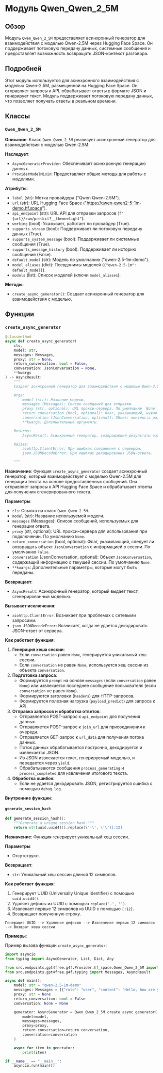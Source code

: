 # Модуль Qwen_Qwen_2_5M

## Обзор

Модуль `Qwen_Qwen_2_5M` предоставляет асинхронный генератор для взаимодействия с моделью Qwen-2.5M через Hugging Face Space. Он поддерживает потоковую передачу данных, системные сообщения и предоставляет возможность возвращать JSON-контекст разговора.

## Подробней

Этот модуль используется для асинхронного взаимодействия с моделью Qwen-2.5M, размещенной на Hugging Face Space. Он отправляет запросы к API, обрабатывает ответы в формате JSON и генерирует текст. Модуль поддерживает потоковую передачу данных, что позволяет получать ответы в реальном времени.

## Классы

### `Qwen_Qwen_2_5M`

**Описание**: Класс `Qwen_Qwen_2_5M` реализует асинхронный генератор для взаимодействия с моделью Qwen-2.5M.

**Наследует**:
- `AsyncGeneratorProvider`: Обеспечивает асинхронную генерацию данных.
- `ProviderModelMixin`: Предоставляет общие методы для работы с моделями.

**Атрибуты**:
- `label` (str): Метка провайдера ("Qwen Qwen-2.5M").
- `url` (str): URL Hugging Face Space ("https://qwen-qwen2-5-1m-demo.hf.space").
- `api_endpoint` (str): URL API для отправки запросов (`f"{url}/run/predict?__theme=light"`).
- `working` (bool): Указывает, работает ли провайдер (True).
- `supports_stream` (bool): Поддерживает ли потоковую передачу данных (True).
- `supports_system_message` (bool): Поддерживает ли системные сообщения (True).
- `supports_message_history` (bool): Поддерживает ли историю сообщений (False).
- `default_model` (str): Модель по умолчанию ("qwen-2.5-1m-demo").
- `model_aliases` (dict): Псевдонимы моделей (`{"qwen-2.5-1m": default_model}`).
- `models` (list): Список моделей (ключи `model_aliases`).

**Методы**:
- `create_async_generator()`: Создает асинхронный генератор для взаимодействия с моделью.

## Функции

### `create_async_generator`

```python
@classmethod
async def create_async_generator(
    cls,
    model: str,
    messages: Messages,
    proxy: str = None,
    return_conversation: bool = False,
    conversation: JsonConversation = None,
    **kwargs
) -> AsyncResult:
    """
    Создает асинхронный генератор для взаимодействия с моделью Qwen-2.5M.

    Args:
        model (str): Название модели.
        messages (Messages): Список сообщений для отправки.
        proxy (str, optional): URL прокси-сервера. По умолчанию `None`.
        return_conversation (bool, optional): Флаг, указывающий, нужно ли возвращать контекст разговора. По умолчанию `False`.
        conversation (JsonConversation, optional): Объект контекста разговора. По умолчанию `None`.
        **kwargs: Дополнительные аргументы.

    Returns:
        AsyncResult: Асинхронный генератор, возвращающий результаты взаимодействия с моделью.

    Raises:
        aiohttp.ClientError: При ошибках соединения с сервером.
        json.JSONDecodeError: При ошибках декодирования JSON-ответа.

    """
```

**Назначение**: Функция `create_async_generator` создает асинхронный генератор, который взаимодействует с моделью Qwen-2.5M для генерации текста на основе предоставленных сообщений. Она отправляет запросы к API Hugging Face Space и обрабатывает ответы для получения сгенерированного текста.

**Параметры**:
- `cls`: Ссылка на класс `Qwen_Qwen_2_5M`.
- `model` (str): Название используемой модели.
- `messages` (Messages): Список сообщений, используемых для генерации ответа.
- `proxy` (str, optional): URL прокси-сервера для использования при подключении. По умолчанию `None`.
- `return_conversation` (bool, optional): Флаг, указывающий, следует ли возвращать объект `JsonConversation` с информацией о сессии. По умолчанию `False`.
- `conversation` (JsonConversation, optional): Объект `JsonConversation`, содержащий информацию о текущей сессии. По умолчанию `None`.
- `**kwargs`: Дополнительные параметры, которые могут быть переданы.

**Возвращает**:
- `AsyncResult`: Асинхронный генератор, который выдает текст, сгенерированный моделью.

**Вызывает исключения**:
- `aiohttp.ClientError`: Возникает при проблемах с сетевыми запросами.
- `json.JSONDecodeError`: Возникает, когда не удается декодировать JSON-ответ от сервера.

**Как работает функция**:

1. **Генерация хеша сессии**:
   - Если `conversation` равен `None`, генерируется уникальный хеш сессии.
   - Если `conversation` не равен `None`, используется хеш сессии из объекта `conversation`.
2. **Подготовка запроса**:
   - Формируется `prompt` на основе `messages` (если `conversation` равен `None`) или извлекается последнее сообщение пользователя (если `conversation` не равен `None`).
   - Формируются заголовки (`headers`) для HTTP-запросов.
   - Формируется полезная нагрузка (`payload_predict`) для запроса к API.
3. **Отправка запросов и обработка ответов**:
   - Отправляется POST-запрос к `api_endpoint` для получения данных.
   - Отправляется POST-запрос к `join_url` для присоединения к очереди.
   - Отправляется GET-запрос к `url_data` для получения потока данных.
   - Поток данных обрабатывается построчно, декодируется и извлекается JSON.
   - Из JSON извлекается текст, генерируемый моделью, и передается через `yield`.
   - Обрабатываются сообщения `process_generating` и `process_completed` для извлечения итогового текста.
4. **Обработка ошибок**:
   - Если не удается декодировать JSON, регистрируется ошибка с помощью `debug.log`.

**Внутренние функции**:

#### `generate_session_hash`

```python
def generate_session_hash():
    """Generate a unique session hash."""
    return str(uuid.uuid4()).replace(\'-\', \'\')[:12]
```

**Назначение**: Функция генерирует уникальный хеш сессии.

**Параметры**:
- Отсутствуют.

**Возвращает**:
- `str`: Уникальный хеш сессии длиной 12 символов.

**Как работает функция**:
1. Генерирует UUID (Universally Unique Identifier) с помощью `uuid.uuid4()`.
2. Удаляет дефисы из UUID с помощью `replace('-', '')`.
3. Извлекает первые 12 символов из UUID с помощью `[:12]`.
4. Возвращает полученную строку.

```
Генерация UUID --> Удаление дефисов --> Извлечение первых 12 символов --> Возврат хеша сессии
```

**Примеры**:

Пример вызова функции `create_async_generator`:

```python
import asyncio
from typing import AsyncGenerator, List, Dict, Any

from src.endpoints.gpt4free.g4f.Provider.hf_space.Qwen_Qwen_2_5M import Qwen_Qwen_2_5M
from src.endpoints.gpt4free.g4f.typing import Messages, AsyncResult

async def main():
    model: str = "qwen-2.5-1m-demo"
    messages: Messages = [{"role": "user", "content": "Hello, how are you?"}]
    proxy: str = None
    return_conversation: bool = False
    conversation: None = None

    generator: AsyncGenerator = Qwen_Qwen_2_5M.create_async_generator(
        model=model,
        messages=messages,
        proxy=proxy,
        return_conversation=return_conversation,
        conversation=conversation
    )

    async for item in generator:
        print(item)

if __name__ == "__main__":
    asyncio.run(main())
```
```